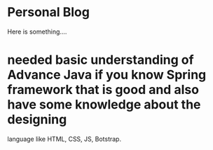# Personal Blog
Here is something....
# needed basic understanding of Advance Java if you know Spring framework that is good and also have some knowledge about the  designing 
language like HTML, CSS, JS, Botstrap.
